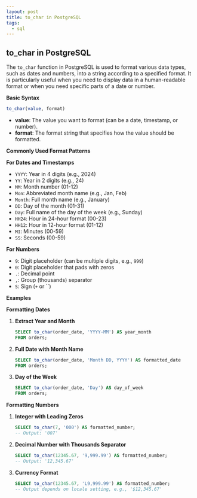 ```yaml
---
layout: post
title: to_char in PostgreSQL
tags:
  - sql
---
```

## to_char in PostgreSQL

The `to_char` function in PostgreSQL is used to format various data types, such as dates and numbers, into a string according to a specified format. It is particularly useful when you need to display data in a human-readable format or when you need specific parts of a date or number.

**Basic Syntax**

```sql
to_char(value, format)
```

- **value**: The value you want to format (can be a date, timestamp, or number).
- **format**: The format string that specifies how the value should be formatted.

**Commonly Used Format Patterns**

**For Dates and Timestamps**

- `YYYY`: Year in 4 digits (e.g., 2024)
- `YY`: Year in 2 digits (e.g., 24)
- `MM`: Month number (01-12)
- `Mon`: Abbreviated month name (e.g., Jan, Feb)
- `Month`: Full month name (e.g., January)
- `DD`: Day of the month (01-31)
- `Day`: Full name of the day of the week (e.g., Sunday)
- `HH24`: Hour in 24-hour format (00-23)
- `HH12`: Hour in 12-hour format (01-12)
- `MI`: Minutes (00-59)
- `SS`: Seconds (00-59)

**For Numbers**

- `9`: Digit placeholder (can be multiple digits, e.g., `999`)
- `0`: Digit placeholder that pads with zeros
- `.`: Decimal point
- `,`: Group (thousands) separator
- `S`: Sign (`+` or ``)

**Examples**

**Formatting Dates**

1. **Extract Year and Month**
    
    ```sql
    SELECT to_char(order_date, 'YYYY-MM') AS year_month
    FROM orders;
    ```
    
2. **Full Date with Month Name**
    
    ```sql
    SELECT to_char(order_date, 'Month DD, YYYY') AS formatted_date
    FROM orders;
    ```
    
3. **Day of the Week**
    
    ```sql
    SELECT to_char(order_date, 'Day') AS day_of_week
    FROM orders;
    ```
    

**Formatting Numbers**

1. **Integer with Leading Zeros**
    
    ```sql
    SELECT to_char(7, '000') AS formatted_number;
    -- Output: '007'
    ```
    
2. **Decimal Number with Thousands Separator**
    
    ```sql
    SELECT to_char(12345.67, '9,999.99') AS formatted_number;
    -- Output: '12,345.67'
    ```
    
3. **Currency Format**
    
    ```sql
    SELECT to_char(12345.67, 'L9,999.99') AS formatted_number;
    -- Output depends on locale setting, e.g., '$12,345.67'
    ```